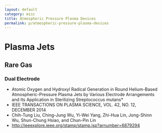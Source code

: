 ```yaml
---
layout: default
category: misc
title: Atmospheric Pressure Plasma Devices
permalink: p/atmospheric-pressure-plasma-devices
---
```


Plasma Jets
===========

Rare Gas
--------

### Dual Electrode

-   Atomic Oxygen and Hydroxyl Radical Generation in Round Helium-Based Atmospheric-Pressure Plasma Jets by Various Electrode Arrangements and Its Application in Sterilizing Streptococcus mutans\*
-   IEEE TRANSACTIONS ON PLASMA SCIENCE, VOL. 42, NO. 12, DECEMBER 2014
-   Chih-Tung Liu, Ching-Jung Wu, Yi-Wei Yang, Zhi-Hua Lin, Jong-Shinn Wu, Shun-Chung Hsiao, and Chun-Pin Lin
-   <http://ieeexplore.ieee.org/stamp/stamp.jsp?arnumber=6879294>

